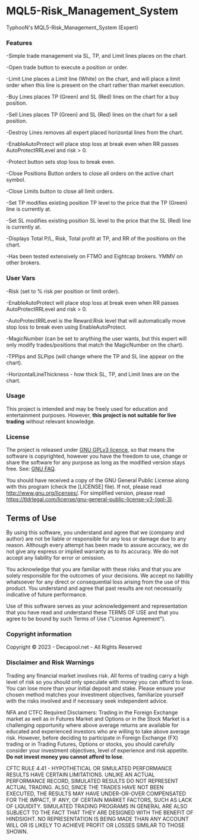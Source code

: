 # MQL5-Risk_Management_System
TyphooN's MQL5-Risk_Management_System (Expert)

### Features
-Simple trade management via SL, TP, and Limit lines places on the chart.

-Open trade button to execute a position or order.

-Limit Line places a Limit line (White) on the chart, and will place a limit order when this line is present on the chart rather than market execution.

-Buy Lines places TP (Green) and SL (Red) lines on the chart for a buy position.

-Sell Lines places TP (Green) and SL (Red) lines on the chart for a sell position.

-Destroy Lines removes all expert placed horizontal lines from the chart.

-EnableAutoProtect will place stop loss at break even when RR passes AutoProtectRRLevel and risk > 0.

-Protect button sets stop loss to break even.

-Close Positions Button orders to close all orders on the active chart symbol.

-Close Limits button to close all limit orders.

-Set TP modifies existing position TP level to the price that the TP (Green) line is currently at.

-Set SL modifies existing position SL level to the price that the SL (Red) line is currently at.

-Displays Total P/L, Risk, Total profit at TP, and RR of the positions on the chart.

-Has been tested extensively on FTMO and Eightcap brokers.  YMMV on other brokers.

### User Vars
-Risk (set to % risk per position or limit order).

-EnableAutoProtect will place stop loss at break even when RR passes AutoProtectRRLevel and risk > 0.

-AutoProtectRRLevel is the Reward:Risk level that will automatically move stop loss to break even using EnableAutoProtect.

-MagicNumber (can be set to anything the user wants, but this expert will only modify trades/positions that match the MagicNumber on the chart).

-TPPips and SLPips (will change where the TP and SL line appear on the chart).

-HorizontalLineThickness - how thick SL, TP, and Limit lines are on the chart.

### Usage

This project is intended and may be freely used for education and entertainment purposes.
However, **this project is not suitable for live trading** without relevant knowledge.

### License

The project is released under [GNU GPLv3 licence](https://www.gnu.org/licenses/quick-guide-gplv3.html),
so that means the software is copyrighted, however you have the freedom to use, change or share the software
for any purpose as long as the modified version stays free. See: [GNU FAQ](https://www.gnu.org/licenses/gpl-faq.html).

You should have received a copy of the GNU General Public License along with this program
(check the [LICENSE] file).
If not, please read <http://www.gnu.org/licenses/>.
For simplified version, please read <https://tldrlegal.com/license/gnu-general-public-license-v3-(gpl-3)>.

## Terms of Use

By using this software, you understand and agree that we (company and author)
are not be liable or responsible for any loss or damage due to any reason.
Although every attempt has been made to assure accuracy,
we do not give any express or implied warranty as to its accuracy.
We do not accept any liability for error or omission.

You acknowledge that you are familiar with these risks
and that you are solely responsible for the outcomes of your decisions.
We accept no liability whatsoever for any direct or consequential loss arising from the use of this product.
You understand and agree that past results are not necessarily indicative of future performance.

Use of this software serves as your acknowledgement and representation that you have read and understand
these TERMS OF USE and that you agree to be bound by such Terms of Use ("License Agreement").

### Copyright information

Copyright © 2023 - Decapool.net - All Rights Reserved

### Disclaimer and Risk Warnings

Trading any financial market involves risk.
All forms of trading carry a high level of risk so you should only speculate with money you can afford to lose.
You can lose more than your initial deposit and stake.
Please ensure your chosen method matches your investment objectives,
familiarize yourself with the risks involved and if necessary seek independent advice.

NFA and CTFC Required Disclaimers:
Trading in the Foreign Exchange market as well as in Futures Market and Options or in the Stock Market
is a challenging opportunity where above average returns are available for educated and experienced investors
who are willing to take above average risk.
However, before deciding to participate in Foreign Exchange (FX) trading or in Trading Futures, Options or stocks,
you should carefully consider your investment objectives, level of experience and risk appetite.
**Do not invest money you cannot afford to lose**.

CFTC RULE 4.41 - HYPOTHETICAL OR SIMULATED PERFORMANCE RESULTS HAVE CERTAIN LIMITATIONS.
UNLIKE AN ACTUAL PERFORMANCE RECORD, SIMULATED RESULTS DO NOT REPRESENT ACTUAL TRADING.
ALSO, SINCE THE TRADES HAVE NOT BEEN EXECUTED, THE RESULTS MAY HAVE UNDER-OR-OVER COMPENSATED FOR THE IMPACT,
IF ANY, OF CERTAIN MARKET FACTORS, SUCH AS LACK OF LIQUIDITY. SIMULATED TRADING PROGRAMS IN GENERAL
ARE ALSO SUBJECT TO THE FACT THAT THEY ARE DESIGNED WITH THE BENEFIT OF HINDSIGHT.
NO REPRESENTATION IS BEING MADE THAN ANY ACCOUNT WILL OR IS LIKELY TO ACHIEVE PROFIT OR LOSSES SIMILAR TO THOSE SHOWN.
